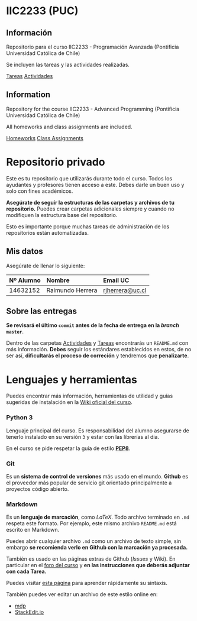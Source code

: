 IIC2233 (PUC)
=============

Información
-----------

Repositorio para el curso IIC2233 - Programación Avanzada (Pontificia Universidad Católica de Chile)

Se incluyen las tareas y las actividades realizadas.

[Tareas](Tareas)
[Actividades](Actividades)



Information
-----------

Repository for the course IIC2233 - Advanced Programming (Pontificia Universidad Católica de Chile)

All homeworks and class assignments are included.

[Homeworks](Tareas)
[Class Assignments](Actividades)




# Repositorio privado

Este es tu repositorio que utilizarás durante todo el curso. Todos los ayudantes y profesores tienen acceso a este. Debes darle un buen uso y solo con fines académicos.

**Asegúrate de seguir la estructuras de las carpetas y archivos de tu repositorio.** Puedes crear carpetas adicionales siempre y cuando no modifiquen la estructura base del repositorio.

Esto es importante porque muchas tareas de administración de los repositorios están automatizadas.


## Mis datos

Asegúrate de llenar lo siguiente:

| Nº Alumno    | Nombre              | Email UC        |
|:-------------|:--------------------|:----------------|
| 14632152     | Raimundo Herrera    | rjherrera@uc.cl |


## Sobre las entregas

**Se revisará el último `commit` antes de la fecha de entrega en la *branch* `master`**.

Dentro de las carpetas [Actividades](Actividades) y [Tareas](Tareas) encontrarás un `README.md` con más información. **Debes** seguir los estándares establecidos en estos, de no ser así, **dificultarás el proceso de correción** y tendremos que **penalizarte**.


# Lenguajes y herramientas

Puedes encontrar más información, herramientas de utilidad y guías sugeridas de instalación en la [Wiki oficial del curso](https://github.com/IIC2233-2015-2/syllabus/wiki).

### Python 3

Lenguaje principal del curso. Es responsabilidad del alumno asegurarse de tenerlo instalado en su versión `3` y estar con las librerías al dia.

En el curso se pide respetar la guía de estilo **[PEP8](https://www.python.org/dev/peps/pep-0008/)**.

### Git

Es un **sistema de control de versiones** más usado en el mundo. **Github** es el proveedor más popular de servicio git orientado principalmente a proyectos código abierto.

### Markdown

Es un **lenguaje de marcación**, como *LaTeX*. Todo archivo terminado en `.md` respeta este formato. Por ejemplo, este mismo archivo `README.md` está escrito en Markdown.

Puedes abrir cualquier archivo `.md` como un archivo de texto simple, sin embargo **se recomienda verlo en Github con la marcación ya procesada.**

También es usado en las páginas extras de Github (*Issues* y Wiki). En particular en el [foro del curso](https://github.com/IIC2233-2015-2/syllabus/issues) y **en las instrucciones que deberás adjuntar con cada Tarea.**

Puedes visitar [esta página](https://github.com/adam-p/markdown-here/wiki/Markdown-Cheatsheet) para aprender rápidamente su sintaxis.

También puedes ver editar un archivo de este estilo online en:
* [mdp](http://mdp.tylingsoft.com/)
* [StackEdit.io](https://stackedit.io/editor)
